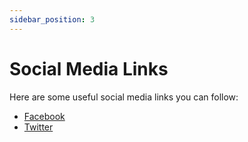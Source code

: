 ```yaml
---
sidebar_position: 3
---
```


# Social Media Links

Here are some useful social media links you can follow:
- [Facebook](https://www.facebook.com)
- [Twitter](https://twitter.com)
